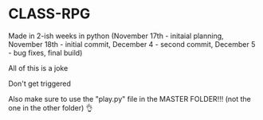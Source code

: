 # CLASS-RPG
Made in 2-ish weeks in python (November 17th - initaial planning, November 18th - initial commit, December 4 - second commit, December 5 - bug fixes, final build)

All of this is a joke

Don't get triggered

Also make sure to use the "play.py" file in the MASTER FOLDER!!! (not the one in the other folder)
👌
